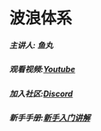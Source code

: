 # 波浪体系

  
  <!DOCTYPE html>
<html>
<head>
</head>
<body>
<h5>主讲人: 鱼丸
  
<h5>观看视频:<a href="https://www.youtube.com/channel/UCrodljOlMoZJSvQaibWEcJQ">Youtube</a>
  
<h5>加入社区:<a href="https://discord.gg/HUU6nR3r">Discord</a>
  
<h5>新手手册:<a href="https://www.kancloud.cn/tradercz/abtcbook/2158768">新手入门讲解</a>
  
</body>
</html>
